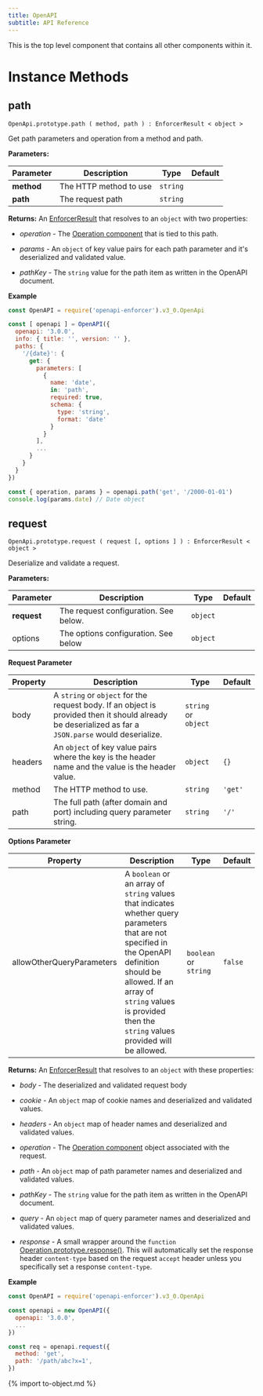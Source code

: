 ```yaml
---
title: OpenAPI
subtitle: API Reference
---
```


This is the top level component that contains all other components within it.

# Instance Methods

## path

`OpenApi.prototype.path ( method, path ) : EnforcerResult < object >`

Get path parameters and operation from a method and path.

**Parameters:**

| Parameter | Description | Type | Default |
| --------- | ----------- | ---- | ------- |
| **method** | The HTTP method to use | `string` | |
| **path** | The request path | `string` | |

**Returns:** An [EnforcerResult](../enforcer-result.md) that resolves to an `object` with two properties:

- *operation* - The [Operation component](operation.md) that is tied to this path.

- *params* - An `object` of key value pairs for each path parameter and it's deserialized and validated value.

- *pathKey* - The `string` value for the path item as written in the OpenAPI document.

**Example**

```js
const OpenAPI = require('openapi-enforcer').v3_0.OpenApi

const [ openapi ] = OpenAPI({
  openapi: '3.0.0',
  info: { title: '', version: '' },
  paths: {
    '/{date}': {
      get: {
        parameters: [
          {
            name: 'date',
            in: 'path',
            required: true,
            schema: {
              type: 'string',
              format: 'date'
            }
          }
        ],
        ...
      }
    }
  }
})

const { operation, params } = openapi.path('get', '/2000-01-01')
console.log(params.date) // Date object
```

## request

`OpenApi.prototype.request ( request [, options ] ) : EnforcerResult < object >`

Deserialize and validate a request.

**Parameters:**

| Parameter | Description | Type | Default |
| --------- | ----------- | ---- | ------- |
| **request** | The request configuration. See below. | `object` | |
| options | The options configuration. See below | `object` | |

**Request Parameter**

| Property | Description | Type  | Default |
| --------- | ----------- | ---- | ------- |
| body | A `string` or `object` for the request body. If an object is provided then it should already be deserialized as far a `JSON.parse` would deserialize. | `string` or `object` | |
| headers | An `object` of key value pairs where the key is the header name and the value is the header value. | `object` | `{}` |
| method | The HTTP method to use. | `string` | `'get'` |
| path | The full path (after domain and port) including query parameter string. | `string` | `'/'` |

**Options Parameter**

| Property | Description | Type  | Default |
| --------- | ----------- | ---- | ------- |
| allowOtherQueryParameters | A `boolean` or an array of `string` values that indicates whether query parameters that are not specified in the OpenAPI definition should be allowed. If an array of `string` values is provided then the `string` values provided will be allowed. | `boolean` or `string` | `false` |

**Returns:** An [EnforcerResult](../enforcer-result.md) that resolves to an `object` with these properties:

- *body* - The deserialized and validated request body

- *cookie* - An `object` map of cookie names and deserialized and validated values. 

- *headers* - An `object` map of header names and deserialized and validated values.

- *operation* - The [Operation component](operation.md) object associated with the request.

- *path* - An `object` map of path parameter names and deserialized and validated values.

- *pathKey* - The `string` value for the path item as written in the OpenAPI document.

- *query* - An `object` map of query parameter names and deserialized and validated values.

- *response* - A small wrapper around the `function` [Operation.prototype.response()](operation.md#response). This will automatically set the response header `content-type` based on the request `accept` header unless you specifically set a response `content-type`.

**Example**

```js
const OpenAPI = require('openapi-enforcer').v3_0.OpenApi

const openapi = new OpenAPI({
  openapi: '3.0.0',
  ... 
})

const req = openapi.request({
  method: 'get',
  path: '/path/abc?x=1',
})
```

{% import to-object.md %}
